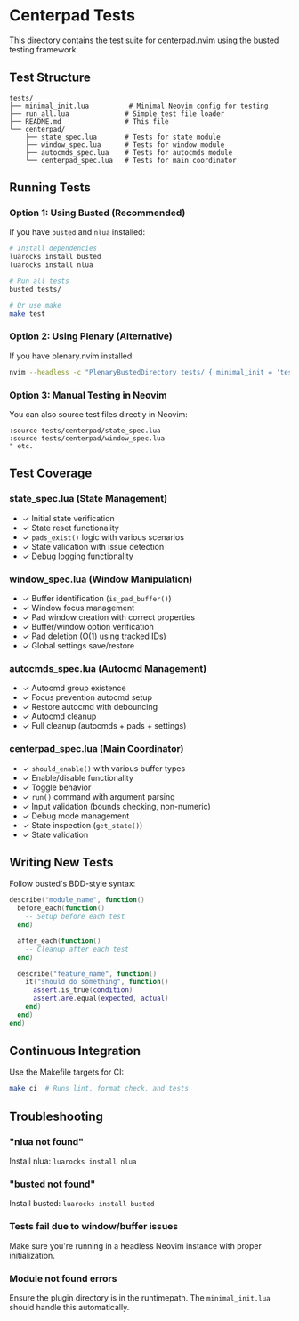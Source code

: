 # Centerpad Tests

This directory contains the test suite for centerpad.nvim using the busted testing framework.

## Test Structure

```
tests/
├── minimal_init.lua          # Minimal Neovim config for testing
├── run_all.lua              # Simple test file loader
├── README.md                # This file
└── centerpad/
    ├── state_spec.lua       # Tests for state module
    ├── window_spec.lua      # Tests for window module
    ├── autocmds_spec.lua    # Tests for autocmds module
    └── centerpad_spec.lua   # Tests for main coordinator
```

## Running Tests

### Option 1: Using Busted (Recommended)

If you have `busted` and `nlua` installed:

```bash
# Install dependencies
luarocks install busted
luarocks install nlua

# Run all tests
busted tests/

# Or use make
make test
```

### Option 2: Using Plenary (Alternative)

If you have plenary.nvim installed:

```bash
nvim --headless -c "PlenaryBustedDirectory tests/ { minimal_init = 'tests/minimal_init.lua' }" -c "qa!"
```

### Option 3: Manual Testing in Neovim

You can also source test files directly in Neovim:

```vim
:source tests/centerpad/state_spec.lua
:source tests/centerpad/window_spec.lua
" etc.
```

## Test Coverage

### state_spec.lua (State Management)
- ✓ Initial state verification
- ✓ State reset functionality
- ✓ `pads_exist()` logic with various scenarios
- ✓ State validation with issue detection
- ✓ Debug logging functionality

### window_spec.lua (Window Manipulation)
- ✓ Buffer identification (`is_pad_buffer()`)
- ✓ Window focus management
- ✓ Pad window creation with correct properties
- ✓ Buffer/window option verification
- ✓ Pad deletion (O(1) using tracked IDs)
- ✓ Global settings save/restore

### autocmds_spec.lua (Autocmd Management)
- ✓ Autocmd group existence
- ✓ Focus prevention autocmd setup
- ✓ Restore autocmd with debouncing
- ✓ Autocmd cleanup
- ✓ Full cleanup (autocmds + pads + settings)

### centerpad_spec.lua (Main Coordinator)
- ✓ `should_enable()` with various buffer types
- ✓ Enable/disable functionality
- ✓ Toggle behavior
- ✓ `run()` command with argument parsing
- ✓ Input validation (bounds checking, non-numeric)
- ✓ Debug mode management
- ✓ State inspection (`get_state()`)
- ✓ State validation

## Writing New Tests

Follow busted's BDD-style syntax:

```lua
describe("module_name", function()
  before_each(function()
    -- Setup before each test
  end)

  after_each(function()
    -- Cleanup after each test
  end)

  describe("feature_name", function()
    it("should do something", function()
      assert.is_true(condition)
      assert.are.equal(expected, actual)
    end)
  end)
end)
```

## Continuous Integration

Use the Makefile targets for CI:

```bash
make ci  # Runs lint, format check, and tests
```

## Troubleshooting

### "nlua not found"
Install nlua: `luarocks install nlua`

### "busted not found"
Install busted: `luarocks install busted`

### Tests fail due to window/buffer issues
Make sure you're running in a headless Neovim instance with proper initialization.

### Module not found errors
Ensure the plugin directory is in the runtimepath. The `minimal_init.lua` should handle this automatically.
